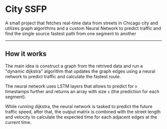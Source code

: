 # City SSFP

A small project that fetches real-time data from streets in Chicago city and utilizes graph algorithms and a custom Neural Network to predict traffic and find the single source fastest path from one segment to another

---

## How it works

The main idea is construct a graph from the retrived data and run a "dynamic dijkstra" algorithm that updates the graph edges using a neural network to predict traffic and calculate the fastest route.

The neural network uses LSTM layers that allows to predict for `n` timestamps further and returns an array with size `s` (the prediction for each segment).

While running dijkstra, the neural network is tasked to predict the future traffic speed, after that, the output matrix is combined with the street length and velocity to calculate the expected time for each adjacent edges at the current time.